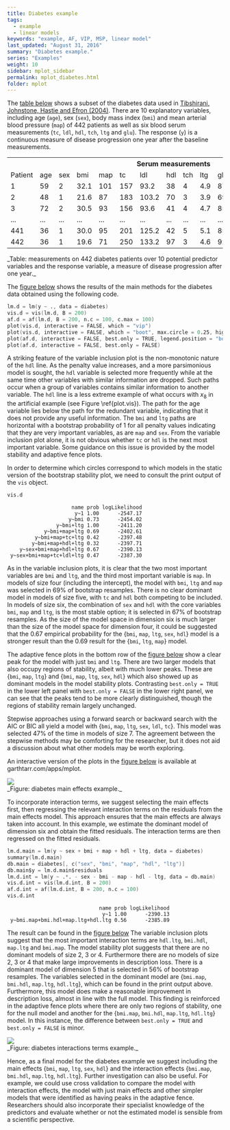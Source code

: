 ```yaml
---
title: Diabetes example
tags:
  - example
  - linear models
keywords: "example, AF, VIP, MSP, linear model"
last_updated: "August 31, 2016"
summary: "Diabetes example."
series: "Examples"
weight: 10
sidebar: mplot_sidebar
permalink: mplot_diabetes.html
folder: mplot
---
```



The [table below](#tab:diabetes) shows a subset of the diabetes data used in [Tibshirani, Johnstone, Hastie and Efron (2004)](http://doi.org/10.1214/009053604000000067 "Tibshirani RJ, Johnstone I, Hastie T, Efron B (2004). “Least Angle Regression.” The Annals of Statistics, 32(2), 407–499.").  There are 10 explanatory variables, including age (`age`), sex (`sex`), body mass index (`bmi`) and mean arterial blood pressure (`map`) of 442 patients as well as six blood serum measurements (`tc`, `ldl`, `hdl`, `tch`, `ltg` and `glu`).  The response (`y`) is a continuous measure of disease progression one year after the baseline measurements. 

<div id="tab:diabetes">
<table class="tg">
  <tr>
    <th class="tg-yw4l"></th>
    <th class="tg-yw4l"></th>
    <th class="tg-yw4l"></th>
    <th class="tg-yw4l"></th>
    <th class="tg-yw4l"></th>
    <th class="tg-yw4l" colspan="6">Serum measurements</th>
    <th class="tg-yw4l">Response</th>
  </tr>
  <tr>
    <td class="tg-yw4l">Patient</td>
    <td class="tg-yw4l">age</td>
    <td class="tg-yw4l">sex</td>
    <td class="tg-yw4l">bmi</td>
    <td class="tg-yw4l">map</td>
    <td class="tg-yw4l">tc</td>
    <td class="tg-yw4l">ldl</td>
    <td class="tg-yw4l">hdl</td>
    <td class="tg-yw4l">tch</td>
    <td class="tg-yw4l">ltg</td>
    <td class="tg-yw4l">glu</td>
    <td class="tg-yw4l">y</td>
  </tr>
  <tr>
    <td class="tg-yw4l">1</td>
    <td class="tg-yw4l">59</td>
    <td class="tg-yw4l">2</td>
    <td class="tg-yw4l">32.1</td>
    <td class="tg-yw4l">101</td>
    <td class="tg-yw4l">157</td>
    <td class="tg-yw4l">93.2</td>
    <td class="tg-yw4l">38</td>
    <td class="tg-yw4l">4</td>
    <td class="tg-yw4l">4.9</td>
    <td class="tg-yw4l">87</td>
    <td class="tg-yw4l">151</td>
  </tr>
  <tr>
    <td class="tg-yw4l">2</td>
    <td class="tg-yw4l">48</td>
    <td class="tg-yw4l">1</td>
    <td class="tg-yw4l">21.6</td>
    <td class="tg-yw4l">87</td>
    <td class="tg-yw4l">183</td>
    <td class="tg-yw4l">103.2</td>
    <td class="tg-yw4l">70</td>
    <td class="tg-yw4l">3</td>
    <td class="tg-yw4l">3.9</td>
    <td class="tg-yw4l">69</td>
    <td class="tg-yw4l">75</td>
  </tr>
  <tr>
    <td class="tg-yw4l">3</td>
    <td class="tg-yw4l">72</td>
    <td class="tg-yw4l">2</td>
    <td class="tg-yw4l">30.5</td>
    <td class="tg-yw4l">93</td>
    <td class="tg-yw4l">156</td>
    <td class="tg-yw4l">93.6</td>
    <td class="tg-yw4l">41</td>
    <td class="tg-yw4l">4</td>
    <td class="tg-yw4l">4.7</td>
    <td class="tg-yw4l">85</td>
    <td class="tg-yw4l">141</td>
  </tr>
  <tr>
    <td class="tg-yw4l">...</td>
    <td class="tg-yw4l">...</td>
    <td class="tg-yw4l">...</td>
    <td class="tg-yw4l">...</td>
    <td class="tg-yw4l">...</td>
    <td class="tg-yw4l">...</td>
    <td class="tg-yw4l">...</td>
    <td class="tg-yw4l">...</td>
    <td class="tg-yw4l">...</td>
    <td class="tg-yw4l">...</td>
    <td class="tg-yw4l">...</td>
    <td class="tg-yw4l">...</td>
  </tr>
  <tr>
    <td class="tg-yw4l">441</td>
    <td class="tg-yw4l">36</td>
    <td class="tg-yw4l">1</td>
    <td class="tg-yw4l">30.0</td>
    <td class="tg-yw4l">95</td>
    <td class="tg-yw4l">201</td>
    <td class="tg-yw4l">125.2</td>
    <td class="tg-yw4l">42</td>
    <td class="tg-yw4l">5</td>
    <td class="tg-yw4l">5.1</td>
    <td class="tg-yw4l">85</td>
    <td class="tg-yw4l">220</td>
  </tr>
  <tr>
    <td class="tg-yw4l">442</td>
    <td class="tg-yw4l">36</td>
    <td class="tg-yw4l">1</td>
    <td class="tg-yw4l">19.6</td>
    <td class="tg-yw4l">71</td>
    <td class="tg-yw4l">250</td>
    <td class="tg-yw4l">133.2</td>
    <td class="tg-yw4l">97</td>
    <td class="tg-yw4l">3</td>
    <td class="tg-yw4l">4.6</td>
    <td class="tg-yw4l">92</td>
    <td class="tg-yw4l">57</td>
  </tr>
</table>
</div>
_Table: measurements on 442 diabetes patients over 10 potential predictor variables and the response variable, a measure of disease progression after one year._

The [figure below](#fig:diabetesmain) shows the results of the main methods for the diabetes data obtained using the following code.

```s
lm.d = lm(y ~ ., data = diabetes)
vis.d = vis(lm.d, B = 200)
af.d = af(lm.d, B = 200, n.c = 100, c.max = 100)
plot(vis.d, interactive = FALSE, which = "vip")
plot(vis.d, interactive = FALSE, which = "boot", max.circle = 0.25, highlight = "hdl")
plot(af.d, interactive = FALSE, best.only = TRUE, legend.position = "bottomright")
plot(af.d, interactive = FALSE, best.only = FALSE)
```


A striking feature of the variable inclusion plot is the non-monotonic nature of the `hdl` line.   As the penalty value increases, and a more parsimonious model is sought, the `hdl` variable is selected more frequently while at the same time other variables with similar information are dropped.  Such paths occur when a group of variables contains similar information to another variable.  The `hdl` line is a less extreme example of what occurs with $x_8$ in the artificial example (see Figure \ref{plot.vis}).   The path for the age variable lies below the path for the redundant variable, indicating that it does not provide any useful information. The `bmi` and `ltg` paths are horizontal with a bootstrap probability of 1 for all penalty values indicating that they are very important variables, as are `map` and `sex`.  From the variable inclusion plot alone, it is not obvious whether `tc` or `hdl` is the next most important variable.  Some guidance on this issue is provided by the model stability and adaptive fence plots.

In order to determine which circles correspond to which models in the static version of the bootstrap stability plot, we need to consult the print output of the `vis` object.

```s
vis.d
```

```
                     name prob logLikelihood
                      y~1 1.00      -2547.17
                    y~bmi 0.73      -2454.02
                y~bmi+ltg 1.00      -2411.20
            y~bmi+map+ltg 0.69      -2402.61
         y~bmi+map+tc+ltg 0.42      -2397.48
        y~bmi+map+hdl+ltg 0.32      -2397.71
    y~sex+bmi+map+hdl+ltg 0.67      -2390.13
 y~sex+bmi+map+tc+ldl+ltg 0.47      -2387.30
```



As in the variable inclusion plots, it is clear that the two most important variables are `bmi` and `ltg`, and the third most important variable is  `map`.  In models of size four (including the intercept), the model with `bmi`, `ltg` and `map` was selected in 69% of bootstrap resamples.  There is no clear dominant model in models of size five, with `tc` and `hdl` both competing to be included.  In models of size six, the combination of `sex` and `hdl` with the core variables `bmi`, `map` and `ltg`, is the most stable option; it is selected in 67% of bootstrap resamples.  As the size of the model space in dimension six is much larger than the size of the model space for dimension four, it could be suggested that the 0.67 empirical probability for the {`bmi`, `map`, `ltg`, `sex`, `hdl`} model is a stronger result than the 0.69 result for the {`bmi`, `ltg`, `map`} model. 

The adaptive fence plots in the bottom row of the [figure below](#fig:diabetesmain) show a clear peak for the model with just `bmi` and `ltg`. There are two larger models that also occupy regions of stability, albeit with much lower peaks.  These are {`bmi`, `map`, `ltg`} and {`bmi`, `map`, `ltg`, `sex`, `hdl`} which also showed up as dominant models in the model stability plots.  Contrasting  `best.only = TRUE` in the lower left panel with  `best.only = FALSE` in the lower right panel, we can see that the peaks tend to be more clearly distinguished, though the regions of stability remain largely unchanged.

Stepwise approaches using a forward search or backward search with the AIC or BIC all yield a model with {`bmi`, `map`, `ltg`, `sex`, `ldl`, `tc`}.  This model was selected 47% of the time in models of size 7.  The agreement between the stepwise methods may be comforting for the researcher, but it does not aid a discussion about what other models may be worth exploring.

An interactive version of the plots in the [figure below](#fig:diabetesmain) is available at garthtarr.com/apps/mplot.

<div id="fig:diabetesmain">
<img src="images/dbmain.png">

</div>
_Figure: diabetes main effects example._







To incorporate interaction terms, we suggest selecting the main effects first, then regressing the relevant interaction terms on the residuals from the main effects model.  This approach ensures that the main effects are always taken into account. In this example, we estimate the dominant model of dimension six and obtain the fitted residuals.  The interaction terms are then regressed on the fitted residuals. 

```s
lm.d.main = lm(y ~ sex + bmi + map + hdl + ltg, data = diabetes)
summary(lm.d.main)
db.main = diabetes[, c("sex", "bmi", "map", "hdl", "ltg")]
db.main$y = lm.d.main$residuals
lm.d.int = lm(y ~ .*. - sex - bmi - map - hdl - ltg, data = db.main)
vis.d.int = vis(lm.d.int, B = 200)
af.d.int = af(lm.d.int, B = 200, n.c = 100)
vis.d.int
```

```
                              name prob logLikelihood
                               y~1 1.00      -2390.13
 y~bmi.map+bmi.hdl+map.ltg+hdl.ltg 0.56      -2385.89
```

The result can be found in the [figure below](#fig:diabetesint) The variable inclusion plots suggest that the most important interaction terms are `hdl.ltg`, `bmi.hdl`, `map.ltg` and `bmi.map`.  The model stability plot suggests that there are no dominant models of size 2, 3 or 4.  Furthermore there are no models of size 2, 3 or 4 that make large improvements in description loss. There is a dominant model of dimension 5 that is selected in 56% of bootstrap resamples.  The variables selected in the dominant model are {`bmi.map`, `bmi.hdl`, `map.ltg`, `hdl.ltg`}, which can be found in the print output above.  Furthermore, this model does make a reasonable improvement in description loss, almost in line with the full model.  This finding is reinforced in the adaptive fence plots where there are only two regions of stability, one for the null model and another for the {`bmi.map`, `bmi.hdl`, `map.ltg`, `hdl.ltg`} model. In this instance, the difference between `best.only = TRUE` and `best.only = FALSE` is minor.

<div id="fig:diabetesint">
<img src="images/dbint.png">

</div>
_Figure: diabetes interactions terms example._



Hence, as a final model for the diabetes example we suggest including the main effects {`bmi`, `map`, `ltg`, `sex`, `hdl`} and the interaction effects {`bmi.map`, `bmi.hdl`, `map.ltg`, `hdl.ltg`}.  Further investigation can also be useful.  For example, we could use cross validation to compare the model with interaction effects, the model with just main effects and other simpler models that were identified as having peaks in the adaptive fence.  Researchers should also incorporate their specialist knowledge of the predictors and evaluate whether or not the estimated model is sensible from a scientific perspective.


